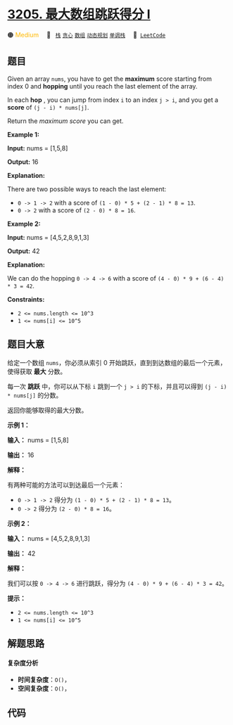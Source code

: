 # [3205. 最大数组跳跃得分 I](https://leetcode.com/problems/maximum-array-hopping-score-i)

🟠 <font color=#ffb800>Medium</font>&emsp; 🔖&ensp; [`栈`](/tag/stack.md) [`贪心`](/tag/greedy.md) [`数组`](/tag/array.md) [`动态规划`](/tag/dynamic-programming.md) [`单调栈`](/tag/monotonic-stack.md)&emsp; 🔗&ensp;[`LeetCode`](https://leetcode.com/problems/maximum-array-hopping-score-i)

## 题目

Given an array `nums`, you have to get the **maximum** score starting from
index 0 and **hopping** until you reach the last element of the array.

In each **hop** , you can jump from index `i` to an index `j > i`, and you get
a **score** of `(j - i) * nums[j]`.

Return the _maximum score_ you can get.



**Example 1:**

**Input:** nums = [1,5,8]

**Output:** 16

**Explanation:**

There are two possible ways to reach the last element:

  * `0 -> 1 -> 2` with a score of `(1 - 0) * 5 + (2 - 1) * 8 = 13`.
  * `0 -> 2` with a score of `(2 - 0) * 8 = 16`.

**Example 2:**

**Input:** nums = [4,5,2,8,9,1,3]

**Output:** 42

**Explanation:**

We can do the hopping `0 -> 4 -> 6` with a score of `(4 - 0) * 9 + (6 - 4) * 3
= 42`.



**Constraints:**

  * `2 <= nums.length <= 10^3`
  * `1 <= nums[i] <= 10^5`


## 题目大意

给定一个数组 `nums`，你必须从索引 0 开始跳跃，直到到达数组的最后一个元素，使得获取 **最大** 分数。

每一次 **跳跃** 中，你可以从下标 `i` 跳到一个 `j > i` 的下标，并且可以得到 `(j - i) * nums[j]` 的分数。

返回你能够取得的最大分数。



**示例 1：**

**输入：** nums = [1,5,8]

**输出：** 16

**解释：**

有两种可能的方法可以到达最后一个元素：

  * `0 -> 1 -> 2` 得分为 `(1 - 0) * 5 + (2 - 1) * 8 = 13`。
  * `0 -> 2` 得分为 `(2 - 0) * 8 = 16`。

**示例 2：**

**输入：** nums = [4,5,2,8,9,1,3]

**输出：** 42

**解释：**

我们可以按 `0 -> 4 -> 6` 进行跳跃，得分为 `(4 - 0) * 9 + (6 - 4) * 3 = 42`。



**提示：**

  * `2 <= nums.length <= 10^3`
  * `1 <= nums[i] <= 10^5`


## 解题思路

#### 复杂度分析

- **时间复杂度**：`O()`，
- **空间复杂度**：`O()`，

## 代码

```javascript

```